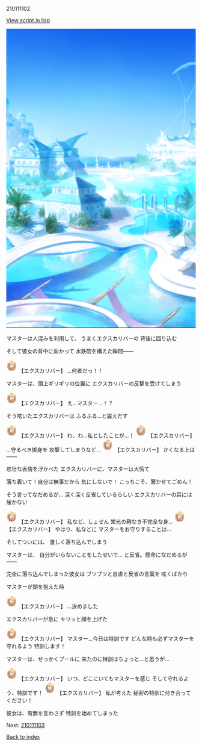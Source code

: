 210111102

[View script in lisp](../scripts/210111102.txt)

![sea_resort_day.png](../images/backgrounds/sea_resort_day.png)

マスターは人混みを利用して、
うまくエクスカリバーの
背後に回り込む

そして彼女の背中に向かって
水鉄砲を構えた瞬間――

<img src="../images/units/2101111.png" alt="2101111.png" height="34"/>
【エクスカリバー】
…何者だっ！！

マスターは、頭上ギリギリの位置に
エクスカリバーの反撃を受けてしまう

<img src="../images/units/2101111.png" alt="2101111.png" height="34"/>
【エクスカリバー】
え…マスター…！？

そう呟いたエクスカリバーは
ふるふる…と震えだす

<img src="../images/units/2101111.png" alt="2101111.png" height="34"/>
【エクスカリバー】
わ、わ…私としたことが…！

<img src="../images/units/2101111.png" alt="2101111.png" height="34"/>
【エクスカリバー】
…守るべき御身を
攻撃してしまうなど…

<img src="../images/units/2101111.png" alt="2101111.png" height="34"/>
【エクスカリバー】
かくなる上は――

悲壮な表情を浮かべた
エクスカリバーに、マスターは大慌て

落ち着いて！自分は無事だから
気にしないで！
こっちこそ、驚かせてごめん！

そう言ってなだめるが…
深く深く反省しているらしい
エクスカリバーの耳には届かない

<img src="../images/units/2101111.png" alt="2101111.png" height="34"/>
【エクスカリバー】
私など、しょせん
栄光の鞘なき不完全な身…

<img src="../images/units/2101111.png" alt="2101111.png" height="34"/>
【エクスカリバー】
やはり、私などに
マスターをお守りすることは…

そしてついには、
激しく落ち込んでしまう

マスターは、
自分がいらないことをしたせいで…
と反省。懸命になだめるが――

完全に落ち込んでしまった彼女は
ブツブツと自虐と反省の言葉を
呟くばかり

マスターが頭を抱えた時

<img src="../images/units/2101111.png" alt="2101111.png" height="34"/>
【エクスカリバー】
…決めました

エクスカリバーが急に
キリッと顔を上げた

<img src="../images/units/2101111.png" alt="2101111.png" height="34"/>
【エクスカリバー】
マスター…今日は特訓です
どんな時も必ずマスターを守れるよう
特訓します！

マスターは、せっかくプールに
来たのに特訓はちょっと…と思うが…

<img src="../images/units/2101111.png" alt="2101111.png" height="34"/>
【エクスカリバー】
いつ、どこにいてもマスターを感じ
そして守れるよう、特訓です！

<img src="../images/units/2101111.png" alt="2101111.png" height="34"/>
【エクスカリバー】
私が考えた
秘密の特訓に付き合ってください！

彼女は、有無を言わさず
特訓を始めてしまった

Next: [210111103](210111103.md)

[Back to index](index.md)
